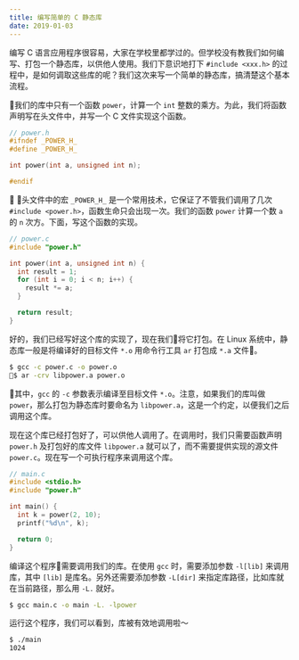 ```yaml
---
title: 编写简单的 C 静态库
date: 2019-01-03
---
```


编写 C 语言应用程序很容易，大家在学校里都学过的。但学校没有教我们如何编写、打包一个静态库，以供他人使用。我们下意识地打下 `#include <xxx.h>` 的过程中，是如何调取这些库的呢？我们这次来写一个简单的静态库，搞清楚这个基本流程。

我们的库中只有一个函数 `power`，计算一个 `int` 整数的乘方。为此，我们将函数声明写在头文件中，并写一个 C 文件实现这个函数。

```c
// power.h
#ifndef _POWER_H_
#define _POWER_H_

int power(int a, unsigned int n);

#endif
```

头文件中的宏 `_POWER_H_` 是一个常用技术，它保证了不管我们调用了几次 `#include <power.h>`，函数生命只会出现一次。我们的函数 `power` 计算一个数 `a` 的 `n` 次方。下面，写这个函数的实现。

```c
// power.c
#include "power.h"

int power(int a, unsigned int n) {
  int result = 1;
  for (int i = 0; i < n; i++) {
    result *= a;
  }

  return result;
}
```

好的，我们已经写好这个库的实现了，现在我们将它打包。在 Linux 系统中，静态库一般是将编译好的目标文件 `*.o` 用命令行工具 `ar` 打包成 `*.a` 文件。

```bash
$ gcc -c power.c -o power.o
$ ar -crv libpower.a power.o
```

其中，`gcc` 的 `-c` 参数表示编译至目标文件 `*.o`。注意，如果我们的库叫做 `power`，那么打包为静态库时要命名为 `libpower.a`，这是一个约定，以便我们之后调用这个库。

现在这个库已经打包好了，可以供他人调用了。在调用时，我们只需要函数声明 `power.h` 及打包好的库文件 `libpower.a` 就可以了，而不需要提供实现的源文件 `power.c`。现在写一个可执行程序来调用这个库。

```c
// main.c
#include <stdio.h>
#include "power.h"

int main() {
  int k = power(2, 10);
  printf("%d\n", k);

  return 0;
}
```

编译这个程序需要调用我们的库。在使用 `gcc` 时，需要添加参数 `-l[lib]` 来调用库，其中 `[lib]` 是库名。另外还需要添加参数 `-L[dir]` 来指定库路径，比如库就在当前路径，那么用 `-L.` 就好。

```bash
$ gcc main.c -o main -L. -lpower 
```

运行这个程序，我们可以看到，库被有效地调用啦～

```bash
$ ./main
1024
```

